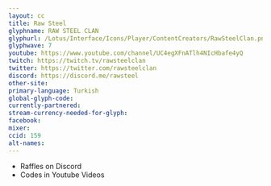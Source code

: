 ```yaml
---
layout: cc
title: Raw Steel
glyphname: RAW STEEL CLAN
glyphurl: /Lotus/Interface/Icons/Player/ContentCreators/RawSteelClan.png
glyphwave: 7
youtube: https://www.youtube.com/channel/UC4egXFnATlh4NIcHbafe4yQ
twitch: https://twitch.tv/rawsteelclan
twitter: https://twitter.com/rawsteelclan
discord: https://discord.me/rawsteel
other-site:
primary-language: Turkish
global-glyph-code:
currently-partnered:
stream-currency-needed-for-glyph:
facebook:
mixer:
ccid: 159
alt-names:
---
```

* Raffles on Discord
* Codes in Youtube Videos
